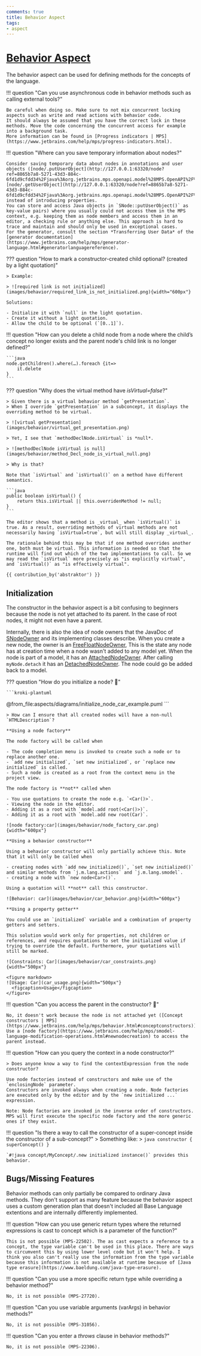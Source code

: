 ```yaml
---
comments: true
title: Behavior Aspect
tags:
- aspect
---
```


# [Behavior Aspect](https://www.jetbrains.com/help/mps/behavior.html)

The behavior aspect can be used for defining methods for the concepts of the language.


!!! question "Can you use asynchronous code in behavior methods such as calling external tools?"

    Be careful when doing so. Make sure to not mix concurrent locking aspects such as write and read actions with behavior code. 
    It should always be assumed that you have the correct lock in these methods. Move the code concerning the concurrent access for example into a background task.
    More information can be found in [Progress indicators | MPS](https://www.jetbrains.com/help/mps/progress-indicators.html).

!!! question "Where can you save temporary information about nodes?"

    Consider saving temporary data about nodes in annotations and user objects ([node/.putUserObject](http://127.0.0.1:63320/node?ref=8865b7a8-5271-43d3-884c-6fd1d9cfdd34%2Fjava%3Aorg.jetbrains.mps.openapi.model%28MPS.OpenAPI%2F%29%2F%7ESNode.putUserObject%2528java.lang.Object%2Cjava.lang.Object%2529), [node/.getUserObject](http://127.0.0.1:63320/node?ref=8865b7a8-5271-43d3-884c-6fd1d9cfdd34%2Fjava%3Aorg.jetbrains.mps.openapi.model%28MPS.OpenAPI%2F%29%2F%7ESNode.getUserObject%2528java.lang.Object%2529))
    instead of introducing properties. 
    You can store and access Java objects in `SNode::putUserObject()` as key-value pairs) where you usually could not access them in the MPS context, e.g. keeping them as node members and access them in an editor, a checking rule or anything else. This approach is hard to trace and maintain and should only be used in exceptional cases.
    For the generator, consult the section *Transferring User Data* of the [generator documentation](https://www.jetbrains.com/help/mps/generator-language.html#generatorlanguagereference).

??? question "How to mark a constructor-created child optional? (created by a light quotation)"

    > Example:

    > ![required link is not initialized](images/behavior/required_link_is_not_initialized.png){width="600px"}

    Solutions:

    - Initialize it with `null` in the light quotation.
    - Create it without a light quotation.
    - Allow the child to be optional (`[0..1]`).

!!! question "How can you delete a child node from a node where the child’s concept no longer exists and the parent node's child link is no longer defined?"

    ```java
    node.getChildren().where(…).foreach {it=> 
        it.delete
    }
    ```

??? question "Why does the virtual method have *isVirtual=false*?"

    > Given there is a virtual behavior method `getPresentation`.
    > When I override `getPresentation` in a subconcept, it displays the overriding method to be virtual.
    
    > ![virtual getPresentation](images/behavior/virtual_get_presentation.png)
    
    > Yet, I see that `methodDeclNode.isVirtual` is *null*.
    
    > ![methodDeclNode isVirtual is null](images/behavior/method_Decl_node_is_virtual_null.png)
    
    > Why is that?

    Note that `isVirtual` and `isVirtual()` on a method have different semantics.

    ```java
    public boolean isVirtual() { 
        return this.isVirtual || this.overridenMethod != null; 
    }
    ```
    
    The editor shows that a method is _virtual_ when `isVirtual()` is true. As a result, overriding methods of virtual methods are not necessarily having `isVirtual=true`, but will still display _virtual_.
    
    The rationale behind this may be that if one method overrides another one, both must be virtual. This information is needed so that the runtime will find out which of the two implementations to call. So we may read the `isVirtual` more precisely as "is explicitly virtual", and `isVirtual()` as "is effectively virtual".

    {{ contribution_by('abstraktor') }}

## Initialization

The constructor in the behavior aspect is a bit confusing to beginners because the node is not yet attached to its parent.
In the case of root nodes, it might not even have a parent.

Internally, there is also the idea of node owners that the JavaDoc of
[SNodeOwner](http://127.0.0.1:63320/node?ref=6ed54515-acc8-4d1e-a16c-9fd6cfe951ea%2Fjava%3Ajetbrains.mps.smodel%28MPS.Core%2F%29%2F%7ESNodeOwner) and its
implementing classes describe. When you create a new node, the owner is an [FreeFloatNodeOwner](http://127.0.0.1:63320/node?ref=6ed54515-acc8-4d1e-a16c-9fd6cfe951ea%2Fjava%3Ajetbrains.mps.smodel%28MPS.Core%2F%29%2F%7EFreeFloatNodeOwner), This is the state any node has at creation time when a node wasn't added to any model yet. When the node is part of a model, it has an [AttachedNodeOwner](http://127.0.0.1:63320/node?ref=6ed54515-acc8-4d1e-a16c-9fd6cfe951ea%2Fjava%3Ajetbrains.mps.smodel%28MPS.Core%2F%29%2F%7EAttachedNodeOwner). After calling `myNode.detach` it has an [DetachedNodeOwner](http://127.0.0.1:63320/node?ref=6ed54515-acc8-4d1e-a16c-9fd6cfe951ea%2Fjava%3Ajetbrains.mps.smodel%28MPS.Core%2F%29%2F%7EDetachedNodeOwner).
The node could go be added back to a model.

??? question "How do you initialize a node? :beginner:"

    ```kroki-plantuml
@from_file:aspects/diagrams/initialize_node_car_example.puml
    ```

    > How can I ensure that all created nodes will have a non-null `HTMLDescription`?

    **Using a node factory**

    The node factory will be called when

    - The code completion menu is invoked to create such a node or to replace another one.
    - `add new initialized`, `set new initialized`, or `replace new initialized` is called.
    - Such a node is created as a root from the context menu in the project view.

    The node factory is **not** called when

    - You use quotations to create the node e.g. `<Car()>`.
    - Viewing the node in the editor.
    - Adding it as a root with `model.add root(<Car()>)`.
    - Adding it as a root with `model.add new root(Car)`.

    ![node factory:car](images/behavior/node_factory_car.png){width="600px"}

    **Using a behavior constructor**

    Using a behavior constructor will only partially achieve this. Note that it will only be called when

    - creating nodes with `add new initialized()`, `set new initialized()` and similar methods from `j.m.lang.actions` and `j.m.lang.smodel`.
    - creating a node with `new node<Car>()`.

    Using a quotation will **not** call this constructor.

    ![Behavior: car](images/behavior/car_behavior.png){width="600px"}

    **Using a property getter**

    You could use an `initialized` variable and a combination of property getters and setters.

    This solution would work only for properties, not children or references, and requires quotations to set the initialized value if trying to override the default. Furthermore, your quotations will still be marked. 

    ![Constraints: Car](images/behavior/car_constraints.png){width="500px"}

    <figure markdown>
    ![Usage: Car](car_usage.png){width="500px"}
      <figcaption>Usage</figcaption>
    </figure>
    

!!! question "Can you access the parent in the constructor? :beginner:"

    No, it doesn't work because the node is not attached yet ([Concept constructors | MPS](https://www.jetbrains.com/help/mps/behavior.html#conceptconstructors)). Use a [node factory](https://www.jetbrains.com/help/mps/smodel-language-modification-operations.html#newnodecreation) to access the parent instead.

!!! question "How can you query the context in a node constructor?"

    > Does anyone know a way to find the contextExpression from the node constructor?

    Use node factories instead of constructors and make use of the `enclosingNode` parameter. 
    Constructors are invoked always when creating a node. Node factories are executed only by the editor and by the `new initialized ...` expression.
    
    Note: Node factories are invoked in the inverse order of constructors. MPS will first execute the specific node factory and the more generic ones if they exist.

!!! question "Is there a way to call the constructor of a super-concept inside the constructor of a sub-concept?"
    > Something like:
    > ```java
    constructor {
    superConcept()
    }
    ```

    `#!java concept/MyConcept/.new initialized instance()` provides this behavior.


## Bugs/Missing Features

Behavior methods can only partially be compared to ordinary Java methods. They don't support as many feature because the
behavior aspect uses a custom generation plan that doesn't included all Base Language extentions and are internally differently
implemented.

!!! question "How can you use generic return types where the returned expressions is cast to concept<T> which is a parameter of the function?"

    This is not possible (MPS-22502). The as cast expects a reference to a concept, the type variable can't be used in this place. There are ways to circumvent this by using lower level code but it won't help. I think you also can't really use the information from the type variable because this information is not available at runtime because of [Java type erasure](https://www.baeldung.com/java-type-erasure).

!!! question "Can you use a more specific return type while overriding a behavior method?"

    No, it is not possible (MPS-27720).

!!! question "Can you use variable arguments (varArgs) in behavior methods?"

    No, it is not possible (MPS-31056).

!!! question "Can you enter a *throws* clause in behavior methods?"

    No, it is not possible (MPS-22306).
